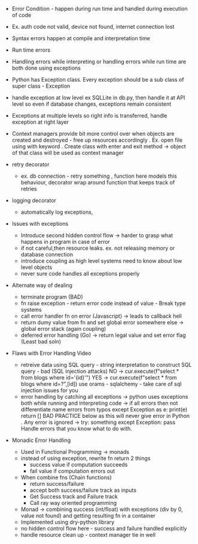 - Error Condition - happen during run time and handled during execution of code
- Ex. auth code not valid, device not found, internet connection lost
- Syntax errors happen at compile and interpretation time
- Run time errors
- Handling errors while interpreting or handling errors while run time are both done using exceptions
- Python has Exception class. Every exception should be a sub class of super class - Exception
- handle exception at low level ex SQLLite in db.py, then handle it at API level so even if database changes, exceptions remain consistent
- Exceptions at multiple levels so right info is transferred, handle exception at right layer
- Context managers provide bit more control over when objects are created and destroyed - free up resources accordingly . Ex. open file using with keyword . Create class with enter and exit method -> object of that class will be used as context manager
- retry decorator
    - ex. db connection - retry something , function here models this behaviour, decorator wrap around function that keeps track of retries
- logging decorator
    - automatically log exceptions,
- Issues with exceptions
    - Introduce second hidden control flow -> harder to grasp what happens in program in case of error
    - if not careful,then resource leaks. ex. not releasing memory or database connection 
    - introduce coupling as high level systems need to know about low level objects 
    - never sure code handles all exceptions properly
- Alternate way of dealing 
    - terminate program (BAD)
    - fn raise exception - return error code instead of value - Break type systems
    - call error handler fn on error (Javascript) -> leads to callback hell
    - return dumy value from fn and set global error somewhere else -> global error stack (again coupling)
    - deferred error handling (Go) -> return legal value and set error flag (Least bad soln)
- Flaws with Error Handling Video
    - retreive data using SQL query - string interpretation to construct SQL query - bad (SQL injection attacks)
    NO -> cur.execute(f"select * from blogs where id='{id}'")
    YES -> cur.execute(f"select * from blogs where id=?",[id])
    use orams - sqlalchemy - take care of sql injection issues for you
    - error handling by catching all exceptions -> python uses exceptions both while running and interpreting code -> if all errors then not differentiate name errors from typos
    except Exception as e:
        print(e)
        return []
    BAD PRACTICE below as this will never give error in Python . Any error is ignored ->
    try:
        something
    except Exception:
        pass
    Handle errors that you know what to do with. 

- Monadic Error Handling
    - Used in Functional Programming -> monads
    - instead of using exception, rewrite fn return 2 things 
        - success value if computation succeeds
        - fail value if computation errors out
    - When combine fns (Chain functions)
        - return success/failure
        - accept both success/failure track as inputs
        - Get Success track and Failure track
        - Call ray way oriented programming
    - Monad -> combining success (int/float) with exceptions (div by 0, value not found) and getting resulting fn in a container
    - Implemented using dry-python library
    - no hidden control flow here - success and failure handled explicitly
    - handle resource clean up - context manager tie in well
